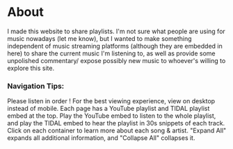 # About
I made this website to share playlists. I'm not sure what people are using for music nowadays (let me know), but I wanted to make something independent of music streaming platforms (although they are embedded in here) to share the current music I'm listening to, as well as provide some unpolished commentary/ expose possibly new music to whoever's willing to explore this site.
<br>
### Navigation Tips:
Please listen in order ! For the best viewing experience, view on desktop instead of mobile. 
Each page has a YouTube playlist and TIDAL playlist embed at the top. Play the YouTube embed to listen to the whole playlist, and play the TIDAL embed to hear the playlist in 30s snippets of each track. Click on each container to learn more about each song & artist. "Expand All" expands all additional information, and "Collapse All" collapses it.
